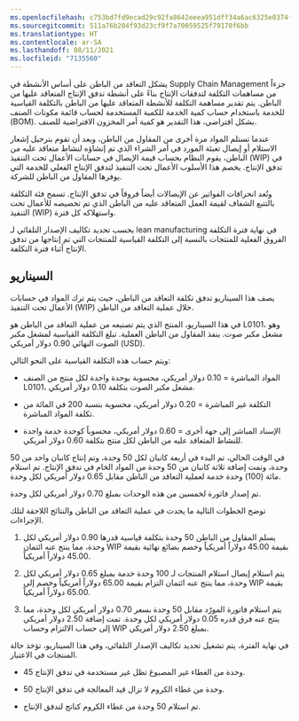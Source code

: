 ```yaml
---
ms.openlocfilehash: c753bd7fd9ecad29c92fa8642eeea951dff34a6ac6325e0374ffdb5e460f86cc
ms.sourcegitcommit: 511a76b204f93d23cf9f7a70059525f79170f6bb
ms.translationtype: HT
ms.contentlocale: ar-SA
ms.lasthandoff: 08/11/2021
ms.locfileid: "7135560"
---
```


يشكل التعاقد من الباطن على أساس الأنشطة في Supply Chain Management جزءاً من مساهمات التكلفة لتدفقات الإنتاج بناءً على أنشطة تدفق الإنتاج المتعاقد عليها من الباطن. يتم تقدير مساهمة التكلفة للأنشطة المتعاقد عليها من الباطن بالتكلفة القياسية للخدمة باستخدام حساب كمية الخدمة للكمية المستخدمة لحساب قائمة مكونات الصنف (BOM). بشكل افتراضي، هذا التقدير هو كمية أمر المخزون الافتراضية للصنف.

عندما تستلم المواد مرة أخرى من المقاول من الباطن، وبعد أن تقوم بترحيل إشعار الاستلام أو إيصال تعبئة المورد في أمر الشراء الذي تم إنشاؤه لنشاط متعاقد عليه من الباطن، يقوم النظام بحساب قيمة الإيصال في حسابات الأعمال تحت التنفيذ (WIP) في تدفق الإنتاج. يخصم هذا الأسلوب الأعمال تحت التنفيذ لتدفق الإنتاج الفعلي للخدمة التي يوفرها المقاول من الباطن للشركة.

وتُعد انحرافات الفواتير عن الإيصالات أيضاً فروقاً في تدفق الإنتاج. تسمح فئة التكلفة بالتتبع الشفاف لقيمة العمل المتعاقد عليه من الباطن الذي تم تخصيصه للأعمال تحت التنفيذ (WIP) واستهلاكه كل فترة.

يحسب تحديد تكاليف الإصدار التلقائي لـ lean manufacturing في نهاية فترة التكلفة الفروق الفعلية للمنتجات بالنسبة إلى التكلفة القياسية للمنتجات التي تم إنتاجها من تدفق الإنتاج أثناء فترة التكلفة.

## <a name="scenario"></a>السيناريو

يصف هذا السيناريو تدفق تكلفة التعاقد من الباطن، حيث يتم ترك المواد في حسابات الأعمال تحت التنفيذ (WIP) خلال عملية التعاقد من الباطن.

في هذا السيناريو، المنتج الذي يتم تصنيعه من عملية التعاقد من الباطن هو L0101، وهو مشغل مكبر صوت. ينفذ المقاول من الباطن العملية. تبلغ التكلفة القياسية لمشغل مكبر الصوت النهائي 0.90 دولار أمريكي (USD).

ويتم حساب هذه التكلفة القياسية على النحو التالي:

- المواد المباشرة = 0.10 دولار أمريكي، محسوبة بوحدة واحدة لكل منتج من الصنف L0101، مشغل مكبر الصوت بتكلفة 0.10 دولار أمريكي.

- التكلفة غير المباشرة = 0.20 دولار أمريكي، محسوبة بنسبة 200 في المائة من تكلفة المواد المباشرة.

- الإسناد المباشر إلى جهة أخرى = 0.60 دولار أمريكي، محسوباً كوحدة خدمة واحدة للنشاط المتعاقد عليه من الباطن لكل منتج بتكلفة 0.60 دولار أمريكي.

في الوقت الحالي، تم البدء في أربعة كانبان لكل 50 وحدة، وتم إنتاج كانبان واحد من 50 وحدة، وتمت إضافة ثلاثة كانبان من 50 وحدة من المواد الخام في تدفق الإنتاج. تم استلام مائة (100) وحدة خدمة لعملية التعاقد من الباطن مقابل 0.65 دولار أمريكي لكل وحدة.

تم إصدار فاتورة لخمسين من هذه الوحدات بمبلغ 0.70 دولار أمريكي لكل وحدة.

توضح الخطوات التالية ما يحدث في عملية التعاقد من الباطن والنتائج اللاحقة لتلك الإجراءات.

1.  يسلم المقاول من الباطن 50 وحدة بتكلفة قياسية قدرها 0.90 دولار أمريكي لكل وحدة، مما ينتج عنه ائتمان WIP بقيمة 45.00 دولاراً أمريكياً وخصم بضائع نهائية بقيمة 45.00 دولاراً أمريكياً.

2.  يتم استلام إيصال استلام المنتجات لـ 100 وحدة خدمة بمبلغ 0.65 دولار أمريكي لكل وحدة، مما ينتج عنه ائتمان التزام بقيمة 65.00 دولاراً أمريكياً وخصم إلى WIP بقيمة 65.00 دولاراً أمريكياً.

3.  يتم استلام فاتورة المورّد مقابل 50 وحدة بسعر 0.70 دولار أمريكي لكل وحدة، مما ينتج عنه فرق قدره 0.05 دولار أمريكي لكل وحدة. تمت إضافة 2.50 دولار أمريكي إلى حساب الالتزام وحساب WIP بمبلغ 2.50 دولار أمريكي.

في نهاية الفترة، يتم تشغيل تحديد تكاليف الإصدار التلقائي، وفي هذا السيناريو، تؤخذ حالة المنتجات في الاعتبار.

-   45 وحدة من الغطاء غير المصبوغ تظل غير مستخدمة في تدفق الإنتاج.

-   50 وحدة من غطاء الكروم لا تزال قيد المعالجة في تدفق الإنتاج.

-   تم استلام 50 وحدة من غطاء الكروم كناتج لتدفق الإنتاج.
